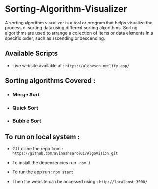 # Sorting-Algorithm-Visualizer


A sorting algorithm visualizer is a tool or program that helps visualize the process of sorting data using different sorting algorithms. Sorting algorithms are used to arrange a collection of items or data elements in a specific order, such as ascending or descending.

## Available Scripts

* Live website available at : ```https://algovson.netlify.app/```

## Sorting algorithms Covered :
* ###  Merge Sort
* ###  Quick Sort
* ###  Bubble Sort


## To run on local system :
* GIT clone the repo from : ```https://github.com/avinashsaroj01/AlgoVision.git```

* To install the dependencies run : ```npm i```

* To run the app run : ```npm start```

* Then the website can be accessed using : ```http://localhost:3000/```.
  
